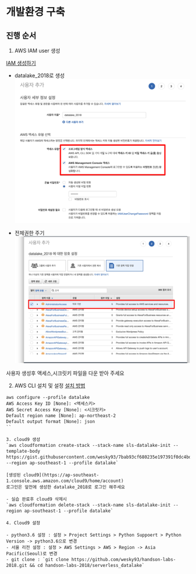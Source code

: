 # 개발환경 구축

## 진행 순서

1. AWS IAM user 생성

[IAM 생성하기](https://console.aws.amazon.com/iam/home?region=ap-northeast-2#/users$new?step=details)

- datalake_2018로 생성
![alt 사용자 추가](1-1.jpg)

- 전체권한 주기
![alt 권한 추가](1-2.jpg)

사용자 생성후 액세스,시크릿키 파일을 다운 받아 주세요



2. AWS CLI 설치 및 설정
[설치 방법](https://docs.aws.amazon.com/ko_kr/streams/latest/dev/kinesis-tutorial-cli-installation.html)

```
aws configure --profile datalake
AWS Access Key ID [None]: <액세스키>
AWS Secret Access Key [None]: <시크릿키>
Default region name [None]: ap-northeast-2
Default output format [None]: json
``

3. cloud9 생성
`aws cloudformation create-stack --stack-name sls-datalake-init --template-body https://gist.githubusercontent.com/wesky93/7bab93cf680235e197391f0dc4bdec03/raw/690430e1aaf1ca9445a5b5c93844f7b87d7b2ed6/Cloud9.yml --region ap-southeast-1 --profile datalake`

[생성된 cloud9](https://ap-southeast-1.console.aws.amazon.com/cloud9/home/account)
로그인은 앞전에 생성한 datalake_2018로 로그인 해주세요

- 실습 완료후 cloud9 삭제시
`aws cloudformation delete-stack --stack-name sls-datalake-init --region ap-southeast-1 --profile datalake`

4. Cloud9 설정

- python3.6 설정 : 설정 > Project Settings > Python Suppoert > Python Version -> python3.6으로 변경
- 서울 리전 설정 : 설정 > AWS Settings > AWS > Region -> Asia Pacific(Seoul)로 변경
- git clone : `git clone https://github.com/wesky93/handson-labs-2018.git && cd handson-labs-2018/serverless_datalake`